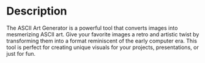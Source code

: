 # Description
The ASCII Art Generator is a powerful tool that converts images into mesmerizing ASCII art. Give your favorite images a retro and artistic twist by transforming
them into a format reminiscent of the early computer era. This tool is perfect for creating unique visuals for your projects, presentations, or just for fun.
